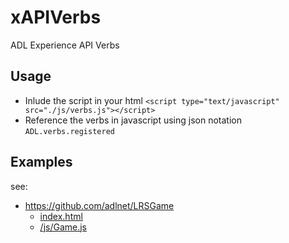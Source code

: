 xAPIVerbs
=========

ADL Experience API Verbs



Usage
-----

- Inlude the script in your html ```<script type="text/javascript" src="./js/verbs.js"></script>```
- Reference the verbs in javascript using json notation ```ADL.verbs.registered```



Examples
---------
see:
- https://github.com/adlnet/LRSGame
  - [index.html](https://github.com/adlnet/LRSGame/blob/master/index.html)
  - [/js/Game.js](https://github.com/adlnet/LRSGame/blob/master/js/Game.js)
